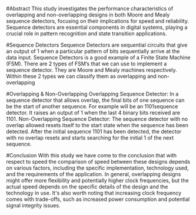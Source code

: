#Abstract
This study investigates the performance characteristics of overlapping and non-overlapping designs in both Moore and Mealy sequence detectors, focusing on their implications for speed and reliability. Sequence detectors are essential components in digital systems, playing a crucial role in pattern recognition and state transition applications.

#Sequence Detectors
Sequence Detectors are sequential circuits that give an output of 1 when a particular pattern of bits sequentially arrive at the data input.
Sequence Detectors is a good example of a Finite State Machine (FSM).
There are 2 types of FSM’s that we can use to implement a sequence detector. They are Moore and Mealy machines respectively.
Within these 2 types we can classify them as overlapping and non-overlapping

#Overlapping & Non-Overlapping
Overlapping Sequence Detector: In a sequence detector that allows overlap, the final bits of one sequence can be the start of another sequence. For example will be an 1101sequence detector. It raises an output of 1 when the last 4 binary bits received are 1101.
Non-Overlapping Sequence Detector: The sequence detector with no overlap allowed resets itself to the start state when the sequence has been detected. After the initial sequence 1101 has been detected, the detector with no overlap resets and starts searching for the initial 1 of the next sequence.

#Conclusion
With this study we have come to the conclusion that with respect to speed the comparison of speed between these designs depends on various factors, including the specific implementation, technology used, and the requirements of the application. In general, overlapping designs might offer more flexibility and potentially higher clock frequencies, but the actual speed depends on the specific details of the design and the technology in use. It's also worth noting that increasing clock frequency comes with trade-offs, such as increased power consumption and potential signal integrity issues. 
